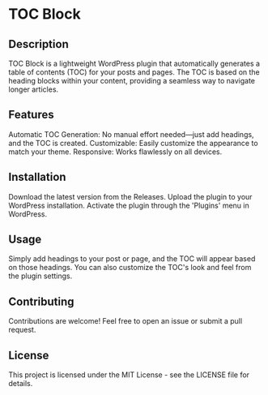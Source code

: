 <h1>TOC Block</h1>

<h2>Description</h2>
TOC Block is a lightweight WordPress plugin that automatically generates a table of contents (TOC) for your posts and pages. The TOC is based on the heading blocks within your content, providing a seamless way to navigate longer articles.

<h2>Features</h2>
Automatic TOC Generation: No manual effort needed—just add headings, and the TOC is created.
Customizable: Easily customize the appearance to match your theme.
Responsive: Works flawlessly on all devices.
<h2>Installation</h2>
Download the latest version from the Releases.
Upload the plugin to your WordPress installation.
Activate the plugin through the 'Plugins' menu in WordPress.
<h2>Usage</h2>
Simply add headings to your post or page, and the TOC will appear based on those headings. You can also customize the TOC's look and feel from the plugin settings.

<h2>Contributing</h2>  
Contributions are welcome! Feel free to open an issue or submit a pull request.

<h2>License</h2>
This project is licensed under the MIT License - see the LICENSE file for details.
